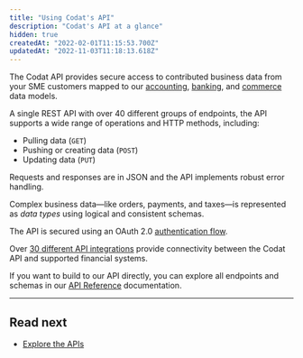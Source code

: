 ```yaml
---
title: "Using Codat's API"
description: "Codat's API at a glance"
hidden: true
createdAt: "2022-02-01T11:15:53.700Z"
updatedAt: "2022-11-03T11:18:13.618Z"
---
```


The Codat API provides secure access to contributed business data from your SME customers mapped to our [accounting](/data-model/accounting/), [banking](/data-model/banking), and [commerce](/data-model/commerce/) data models.

A single REST API with over 40 different groups of endpoints, the API supports a wide range of operations and HTTP methods, including:

- Pulling data (`GET`)
- Pushing or creating data (`POST`)
- Updating data (`PUT`)

Requests and responses are in JSON and the API implements robust error handling.

Complex business data—like orders, payments, and taxes—is represented as _data types_ using logical and consistent schemas.

The API is secured using an OAuth 2.0 [authentication flow](/auth-flow/overview).

Over [30 different API integrations](/core-integrations) provide connectivity between the Codat API and supported financial systems.

If you want to build to our API directly, you can explore all endpoints and schemas in our [API Reference](/using-the-api/authentication) documentation.

---

## Read next

- [Explore the APIs](/using-the-api/overview)

